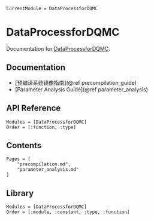 ```@meta
CurrentModule = DataProcessforDQMC
```

# DataProcessforDQMC

Documentation for [DataProcessforDQMC](https://github.com/wangfh5/DataProcessforDQMC.jl).

## Documentation

- [预编译系统镜像指南](@ref precompilation_guide)
- [Parameter Analysis Guide](@ref parameter_analysis)

## API Reference

```@index
Modules = [DataProcessforDQMC]
Order = [:function, :type]
```

## Contents

```@contents
Pages = [
    "precompilation.md",
    "parameter_analysis.md"
]
```

## Library

```@autodocs
Modules = [DataProcessforDQMC]
Order = [:module, :constant, :type, :function]
```
